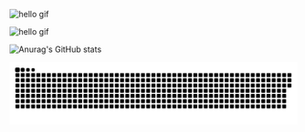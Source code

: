 
![hello gif](https://monophy.com/media/Zb5oyPaa1x4Zoo3yEi/monophy.gif)

![hello gif](https://64.media.tumblr.com/dc825749e59da5fe52411b4d287ef69d/tumblr_mq6y9kNkbZ1rr8b5oo1_400.gif)


![Anurag's GitHub stats](https://github-readme-stats.vercel.app/api?username=ducnguyen1511&show_icons=true&theme=radical&hide_border=true)

![snake gif](https://github.com/ducnguyen1511/ducnguyen1511/blob/output/github-contribution-grid-snake.svg)
